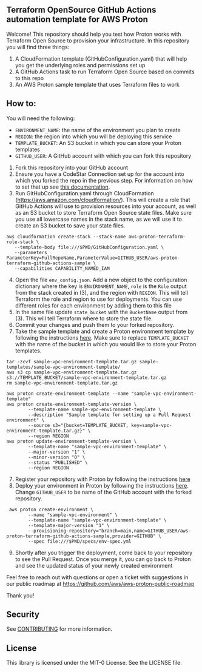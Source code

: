 ## Terraform OpenSource GitHub Actions automation template for AWS Proton

Welcome! This repository should help you test how Proton works with Terraform Open Source to provision your infrastructure. In this repository you will find three things:

1. A CloudFormation template (GitHubConfiguration.yaml) that will help you get the underlying roles and permissions set up
2. A GitHub Actions task to run Terraform Open Source based on commits to this repo
3. An AWS Proton sample template that uses Terraform files to work

## How to:

You will need the following:
- `ENVIRONMENT_NAME`: the name of the environment you plan to create
- `REGION`: the region into which you will be deploying this service
- `TEMPLATE_BUCKET`: An S3 bucket in which you can store your Proton templates
- `GITHUB_USER`: A GitHub account with which you can fork this repository

1. Fork this repository into your GitHub account
1. Ensure you have a CodeStar Connection set up for the account into which you
   forked the repo in the previous step. For information on how to set that up see [this documentation](https://docs.aws.amazon.com/dtconsole/latest/userguide/connections-create.html).
3. Run GitHubConfiguration.yaml through CloudFormation (https://aws.amazon.com/cloudformation/). This will create a role that GitHub Actions will use to provision resources into your account, as well as an S3 bucket to store Terraform Open Source state files. Make sure you use all lowercase names in the stack name, as we will use it to create an S3 bucket to save your state files.
```
aws cloudformation create-stack --stack-name aws-proton-terraform-role-stack \
   --template-body file:///$PWD/GitHubConfiguration.yaml \
   --parameters ParameterKey=FullRepoName,ParameterValue=GITHUB_USER/aws-proton-terraform-github-actions-sample \
   --capabilities CAPABILITY_NAMED_IAM
```
4. Open the file `env_config.json`. Add a new object to the configuration dictionary where the key is `ENVIRONMENT_NAME`, `role` is the `Role` output from the stack created in (3), and the region with `REGION`. This will tell Terraform the role and region to use for deployments. You can use different roles for each environment by adding them to this file
5. In the same file update `state_bucket` with the `BucketName` output from (3). This will tell Terraform where to store the state file.
6. Commit your changes and push them to your forked repository.
7. Take the sample template and create a Proton environment template by following the instructions [here](https://docs.aws.amazon.com/proton/latest/adminguide/template-create.html). Make sure to replace `TEMPLATE_BUCKET` with the name of the bucket in which you would like to store your Proton templates.
```
tar -zcvf sample-vpc-environment-template.tar.gz sample-templates/sample-vpc-environment-template/
aws s3 cp sample-vpc-environment-template.tar.gz s3://TEMPLATE_BUCKET/sample-vpc-environment-template.tar.gz
rm sample-vpc-environment-template.tar.gz

aws proton create-environment-template --name "sample-vpc-environment-template"
aws proton create-environment-template-version \
        --template-name sample-vpc-environment-template \
        --description "Sample template for setting up a Pull Request environment" \
        --source s3="{bucket=TEMPLATE_BUCKET, key=sample-vpc-environment-template.tar.gz}" \
        --region REGION
aws proton update-environment-template-version \
        --template-name "sample-vpc-environment-template" \
        --major-version "1" \
        --minor-version "0" \
        --status "PUBLISHED" \
        --region REGION
```
7. Register your repository with Proton by following the instructions [here](https://docs.aws.amazon.com/proton/latest/adminguide/ag-create-repo.html) 
8. Deploy your environment in Proton by following the instructions [here](https://docs.aws.amazon.com/proton/latest/adminguide/ag-create-env.html#ag-create-env-pull-request). Change `GITHUB_USER` to be name of the GitHub account with the forked repository.
```
 aws proton create-environment \
        --name "sample-vpc-environment" \
        --template-name "sample-vpc-environment-template" \
        --template-major-version "1" \
        --provisioning-repository="branch=main,name=GITHUB_USER/aws-proton-terraform-github-actions-sample,provider=GITHUB" \
        --spec file:///$PWD/specs/env-spec.yml
```
9. Shortly after you trigger the deployment, come back to your repository to see the Pull Request. Once you merge it, you can go back to Proton and see the updated status of your newly created environment

Feel free to reach out with questions or open a ticket with suggestions in our public roadmap at https://github.com/aws/aws-proton-public-roadmap

Thank you!


## Security

See [CONTRIBUTING](CONTRIBUTING.md#security-issue-notifications) for more information.

## License

This library is licensed under the MIT-0 License. See the LICENSE file.

